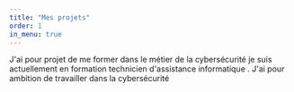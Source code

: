 ```yaml
---
title: "Mes projets"
order: 1
in_menu: true
---
```

J'ai pour projet de me former dans le métier de la cybersécurité je suis actuellement en formation technicien d'assistance informatique . J'ai pour ambition de travailler dans la cybersécurité 